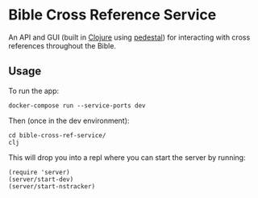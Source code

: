 # Bible Cross Reference Service

An API and GUI (built in [Clojure](https://clojure.org/) using [pedestal](http://pedestal.io/)) for interacting with cross references throughout the Bible.

## Usage

To run the app:

```
docker-compose run --service-ports dev
```

Then (once in the dev environment):

```
cd bible-cross-ref-service/
clj
```

This will drop you into a repl where you can start the server by running:

```
(require 'server)
(server/start-dev)
(server/start-nstracker)
```
